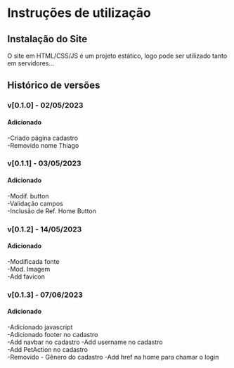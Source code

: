 # Instruções de utilização

## Instalação do Site

O site em HTML/CSS/JS é um projeto estático, logo pode ser utilizado tanto em servidores...

## Histórico de versões

### v[0.1.0] - 02/05/2023
#### Adicionado
-Criado página cadastro  
-Removido nome Thiago

### v[0.1.1] - 03/05/2023
#### Adicionado
-Modif. button  
-Validação campos  
-Inclusão de Ref. Home Button

### v[0.1.2] - 14/05/2023
#### Adicionado
-Modificada fonte  
-Mod. Imagem  
-Add favicon  

### v[0.1.3] - 07/06/2023
#### Adicionado
-Adicionado javascript  
-Adicionado footer no cadastro  
-Add navbar no cadastro 
-Add username no cadastro  
-Add PetAction no cadastro  
-Removido - Gênero do cadastro
-Add href na home para chamar o login


